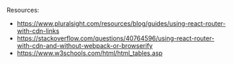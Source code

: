 Resources:
- https://www.pluralsight.com/resources/blog/guides/using-react-router-with-cdn-links
- https://stackoverflow.com/questions/40764596/using-react-router-with-cdn-and-without-webpack-or-browserify 
- https://www.w3schools.com/html/html_tables.asp